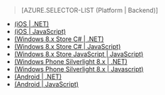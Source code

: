 > [AZURE.SELECTOR-LIST (Platform | Backend)]
- [(iOS | .NET)](/zh-cn/documentation/articles/mobile-services-dotnet-backend-ios-push-notifications-app-users/)
- [(iOS | JavaScript)](/zh-cn/documentation/articles/mobile-services-javascript-backend-ios-push-notifications-app-users/)
- [(Windows 8.x Store C# | .NET)](/zh-cn/documentation/articles/mobile-services-dotnet-backend-windows-store-dotnet-push-notifications-app-users/)
- [(Windows 8.x Store C# | JavaScript)](/zh-cn/documentation/articles/mobile-services-javascript-backend-windows-store-dotnet-push-notifications-app-users/)
- [(Windows 8.x Store JavaScript | JavaScript)](/zh-cn/documentation/articles/mobile-services-javascript-backend-windows-store-javascript-push-notifications-app-users/)
- [(Windows Phone Silverlight 8.x | .NET)](/zh-cn/documentation/articles/mobile-services-dotnet-backend-windows-phone-push-notifications-app-users/)
- [(Windows Phone Silverlight 8.x | Javascript)](/zh-cn/documentation/articles/mobile-services-javascript-backend-windows-phone-push-notifications-app-users/)
- [(Android | .NET)](/zh-cn/documentation/articles/mobile-services-dotnet-backend-android-push-notifications-app-users/)
- [(Android | JavaScript)](/zh-cn/documentation/articles/mobile-services-javascript-backend-android-push-notifications-app-users/)

<!---HONumber=71-->
